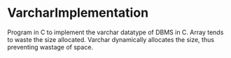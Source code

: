 # VarcharImplementation
Program in C to implement the varchar datatype of DBMS in C. Array tends to waste the size allocated. Varchar dynamically allocates the size, thus preventing wastage of space.
